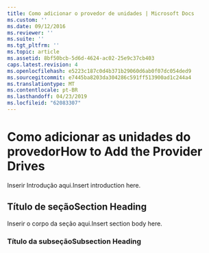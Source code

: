 ```yaml
---
title: Como adicionar o provedor de unidades | Microsoft Docs
ms.custom: ''
ms.date: 09/12/2016
ms.reviewer: ''
ms.suite: ''
ms.tgt_pltfrm: ''
ms.topic: article
ms.assetid: 8bf50bcb-5d6d-4624-ac02-25e9c37cb403
caps.latest.revision: 4
ms.openlocfilehash: e5223c187c0d4b371b29060d6ab0f07dc054ded9
ms.sourcegitcommit: e7445ba8203da304286c591ff513900ad1c244a4
ms.translationtype: MT
ms.contentlocale: pt-BR
ms.lasthandoff: 04/23/2019
ms.locfileid: "62083307"
---
```

# <a name="how-to-add-the-provider-drives"></a><span data-ttu-id="ce9ac-102">Como adicionar as unidades do provedor</span><span class="sxs-lookup"><span data-stu-id="ce9ac-102">How to Add the Provider Drives</span></span>

<span data-ttu-id="ce9ac-103">Inserir Introdução aqui.</span><span class="sxs-lookup"><span data-stu-id="ce9ac-103">Insert introduction here.</span></span>

## <a name="section-heading"></a><span data-ttu-id="ce9ac-104">Título de seção</span><span class="sxs-lookup"><span data-stu-id="ce9ac-104">Section Heading</span></span>

 <span data-ttu-id="ce9ac-105">Inserir o corpo da seção aqui.</span><span class="sxs-lookup"><span data-stu-id="ce9ac-105">Insert section body here.</span></span>

### <a name="subsection-heading"></a><span data-ttu-id="ce9ac-106">Título da subseção</span><span class="sxs-lookup"><span data-stu-id="ce9ac-106">Subsection Heading</span></span>
